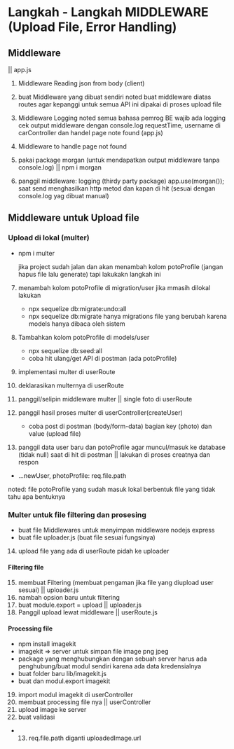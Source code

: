 # Langkah - Langkah MIDDLEWARE (Upload File, Error Handling)

## Middleware

|| app.js

1. Middleware Reading json from body (client)

2. buat Middleware yang dibuat sendiri
   noted buat middleware diatas routes agar kepanggi untuk semua API
   ini dipakai di proses upload file

3. Middleware Logging
   noted semua bahasa pemrog BE wajib ada logging
   cek output middleware dengan console.log requestTime, username di carController dan handel page note found (app.js)

4. Middleware to handle page not found

5. pakai package morgan (untuk mendapatkan output middleware tanpa console.log) || npm i morgan

6. panggil middleware: logging (thirdy party package) app.use(morgan());
   saat send menghasilkan http metod dan kapan di hit (sesuai dengan console.log yag dibuat manual)

## Middleware untuk Upload file

### Upload di lokal (multer)

- npm i multer

  jika project sudah jalan dan akan menambah kolom potoProfile (jangan hapus file lalu generate) tapi lakukakn langkah ini

7. menambah kolom potoProfile di migration/user
   jika mmasih dilokal lakukan

   - npx sequelize db:migrate:undo:all
   - npx sequelize db:migrate
     hanya migrations file yang berubah karena models hanya dibaca oleh sistem

8. Tambahkan kolom potoProfile di models/user

   - npx sequelize db:seed:all
   - coba hit ulang/get API di postman (ada potoProfile)

9. implementasi multer di userRoute
10. deklarasikan multernya di userRoute
11. panggil/selipin middleware multer || single foto di userRoute
12. panggil hasil proses multer di userController(createUser)

    - coba post di postman (body/form-data) bagian key (photo) dan value (upload file)

13. panggil data user baru dan potoProfile agar muncul/masuk ke database (tidak null) saat di hit di postman || lakukan di proses creatnya dan respon

- ...newUser, photoProfile: req.file.path

noted: file potoProfile yang sudah masuk lokal berbentuk file yang tidak tahu apa bentuknya

### Multer untuk file filtering dan prosesing

- buat file Middlewares untuk menyimpan middleware nodejs express
- buat file uploader.js (buat file sesuai fungsinya)

14. upload file yang ada di userRoute pidah ke uploader

#### Filtering file

15. membuat Filtering (membuat pengaman jika file yang diupload user sesuai) || uploader.js
16. nambah opsion baru untuk filtering
17. buat module.export = upload || uploader.js
18. Panggil upload lewat middleware || userRoute.js

#### Processing file

- npm install imagekit
- imagekit => server untuk simpan file image png jpeg
- package yang menghubungkan dengan sebuah server harus ada penghubung/buat modul sendiri karena ada data kredensialnya
- buat folder baru lib/imagekit.js
- buat dan modul.export imagekit

19. import modul imagekit di userController
20. membuat processing file nya || userController
21. upload image ke server
22. buat validasi

- 13. req.file.path diganti uploadedImage.url
